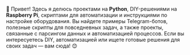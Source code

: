 👋 Привет! Здесь я делюсь проектами на **Python**, DIY-решениями на **Raspberry Pi**, скриптами для автоматизации и инструкциями по настройке оборудования. Вы найдете примеры Telegram-ботов, полезные скрипты для повседневных задач, а также проекты, связанные с парсингом данных и автоматизацией процессов. Если вы интересуетесь DIY, автоматизацией или ищете готовые решения для своих задач — вам сюда! 😊

<!---
faralex-dev/faralex-dev is a ✨ special ✨ repository because its `README.md` (this file) appears on your GitHub profile.
You can click the Preview link to take a look at your changes.
--->
